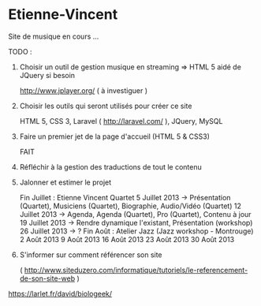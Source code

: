 Etienne-Vincent
===============

Site de musique en cours ...

TODO :

1. Choisir un outil de gestion musique en streaming => HTML 5 aidé de JQuery si besoin

      http://www.jplayer.org/ ( à investiguer )

2. Choisir les outils qui seront utilisés pour créer ce site

      HTML 5,
      CSS 3,
      Laravel ( http://laravel.com/ ),
      JQuery,
      MySQL

3. Faire un premier jet de la page d'accueil (HTML 5 & CSS3)

      FAIT

4. Réfléchir à la gestion des traductions de tout le contenu
5. Jalonner et estimer le projet

      Fin Juillet : Etienne Vincent Quartet
            5 Juillet 2013 -> Présentation (Quartet), Musiciens (Quartet), Biographie, Audio/Vidéo (Quartet)
            12 Juillet 2013 -> Agenda, Agenda (Quartet), Pro (Quartet), Contenu à jour
            19 Juillet 2013 -> Rendre dynamique l'existant, Présentation (workshop)
            26 Juillet 2013 -> ?
      Fin Août : Atelier Jazz (Jazz workshop - Montrouge)
            2 Août 2013
            9 Août 2013
            16 Août 2013
            23 Août 2013
            30 Août 2013

6. S'informer sur comment référencer son site

      ( http://www.siteduzero.com/informatique/tutoriels/le-referencement-de-son-site-web )

https://larlet.fr/david/biologeek/
